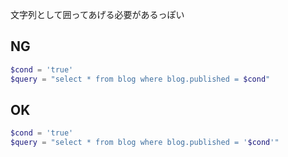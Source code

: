 文字列として囲ってあげる必要があるっぽい
## NG
```php
$cond = 'true'
$query = "select * from blog where blog.published = $cond"
```

## OK
```php
$cond = 'true'
$query = "select * from blog where blog.published = '$cond'"
```
